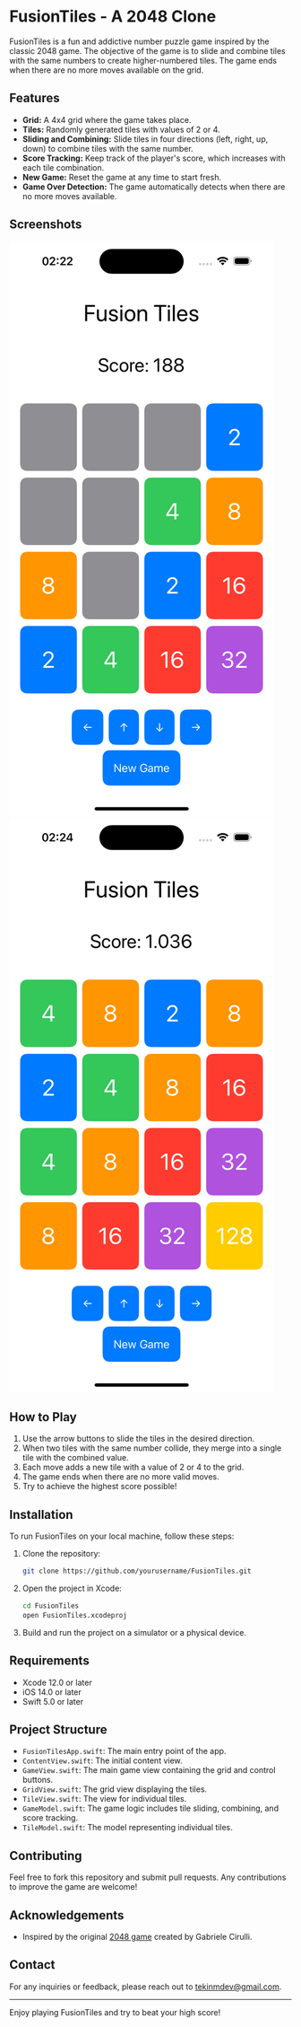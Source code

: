 # FusionTiles - A 2048 Clone

FusionTiles is a fun and addictive number puzzle game inspired by the classic 2048 game. The objective of the game is to slide and combine tiles with the same numbers to create higher-numbered tiles. The game ends when there are no more moves available on the grid.

## Features

- **Grid:** A 4x4 grid where the game takes place.
- **Tiles:** Randomly generated tiles with values of 2 or 4.
- **Sliding and Combining:** Slide tiles in four directions (left, right, up, down) to combine tiles with the same number.
- **Score Tracking:** Keep track of the player's score, which increases with each tile combination.
- **New Game:** Reset the game at any time to start fresh.
- **Game Over Detection:** The game automatically detects when there are no more moves available.

## Screenshots

![Screenshot 1](screenshots/screenshot1.png)
![Screenshot 2](screenshots/screenshot2.png)

## How to Play

1. Use the arrow buttons to slide the tiles in the desired direction.
2. When two tiles with the same number collide, they merge into a single tile with the combined value.
3. Each move adds a new tile with a value of 2 or 4 to the grid.
4. The game ends when there are no more valid moves.
5. Try to achieve the highest score possible!

## Installation

To run FusionTiles on your local machine, follow these steps:

1. Clone the repository:
    ```bash
    git clone https://github.com/yourusername/FusionTiles.git
    ```

2. Open the project in Xcode:
    ```bash
    cd FusionTiles
    open FusionTiles.xcodeproj
    ```

3. Build and run the project on a simulator or a physical device.

## Requirements

- Xcode 12.0 or later
- iOS 14.0 or later
- Swift 5.0 or later

## Project Structure

- `FusionTilesApp.swift`: The main entry point of the app.
- `ContentView.swift`: The initial content view.
- `GameView.swift`: The main game view containing the grid and control buttons.
- `GridView.swift`: The grid view displaying the tiles.
- `TileView.swift`: The view for individual tiles.
- `GameModel.swift`: The game logic includes tile sliding, combining, and score tracking.
- `TileModel.swift`: The model representing individual tiles.

## Contributing

Feel free to fork this repository and submit pull requests. Any contributions to improve the game are welcome!


## Acknowledgements

- Inspired by the original [2048 game](https://github.com/gabrielecirulli/2048) created by Gabriele Cirulli.

## Contact

For any inquiries or feedback, please reach out to [tekinmdev@gmail.com](mailto:your.email@example.com).

---

Enjoy playing FusionTiles and try to beat your high score!

